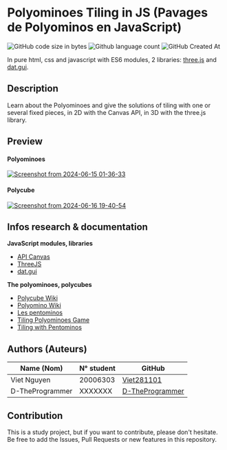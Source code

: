 # Polyominoes Tiling in JS (Pavages de Polyominos en JavaScript)

![GitHub code size in bytes](https://img.shields.io/github/languages/code-size/Viet281101/PolyominosTiling) ![Github language count](https://img.shields.io/github/languages/count/Viet281101/PolyominosTiling) ![GitHub Created At](https://img.shields.io/github/created-at/Viet281101/PolyominosTiling)

In pure html, css and javascript with ES6 modules, 2 libraries: [three.js](https://threejs.org/) and [dat.gui](https://github.com/dataarts/dat.gui).

## Description

Learn about the Polyominoes and give the solutions of tiling with one or several fixed pieces, in 2D with the Canvas API, in 3D with the three.js library.

## Preview

#### Polyominoes
[![Screenshot from 2024-06-15 01-36-33](https://github.com/Viet281101/PolyominosTiling/assets/77735678/45a08b7c-ded8-49f6-a119-1759ea16dbe9)](https://github.com/Viet281101/PolyominosTiling/wiki#polyominoes)

#### Polycube
[![Screenshot from 2024-06-16 19-40-54](https://github.com/Viet281101/PolyominosTiling/assets/77735678/af2e756a-258d-4dee-9937-b2d14fd99b30)](https://github.com/Viet281101/PolyominosTiling/wiki#polycubes)

## Infos research & documentation

**JavaScript modules, libraries**
- [API Canvas](https://developer.mozilla.org/en-US/docs/Web/API/Canvas_API)
- [ThreeJS](https://threejs.org/)
- [dat.gui](https://github.com/dataarts/dat.gui)

**The polyominoes, polycubes**
- [Polycube Wiki](https://en.wikipedia.org/wiki/Polycube)
- [Polyomino Wiki](https://en.wikipedia.org/wiki/Polyomino)
- [Les pentominos](https://www.monunivers.com/pento/)
- [Tiling Polyominoes Game](https://demonstrations.wolfram.com/TilingPolyominoesGame/)
- [Tiling with Pentominos](https://demonstrations.wolfram.com/TilingWithPentominos/)


## Authors (Auteurs)

| Name (Nom) | N° student | GitHub  |
| -------- | ------- | ---------------------------------------- |
| Viet Nguyen | 20006303 | [Viet281101](https://github.com/Viet281101) |
| D-TheProgrammer | XXXXXXX | [D-TheProgrammer](https://github.com/D-TheProgrammer) |


## Contribution

This is a study project, but if you want to contribute, please don't hesitate.
Be free to add the Issues, Pull Requests or new features in this repository.
